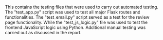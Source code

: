 This contains the testing files that were used to carry out automated testing. The "test_app.py" script was used to test all major Flask routes and functionalities. The "test_email.py" script served as a test for the review page functionality. While the "test_js_logic.py" file was used to test the frontend JavaScript logic using Python. Additional manual testing was carried out as discussed in the report.
